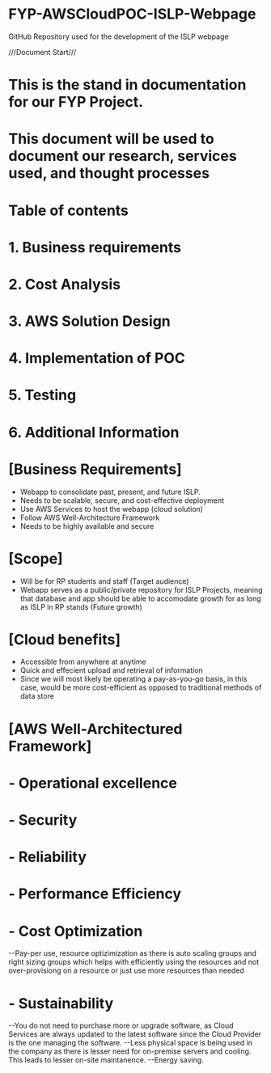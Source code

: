 # FYP-AWSCloudPOC-ISLP-Webpage
GitHub Repository used for the development of the ISLP webpage



///Document Start///
# This is the stand in documentation for our FYP Project.
# This document will be used to document our research, services used, and thought processes
# Table of contents
# 1. Business requirements
# 2. Cost Analysis
# 3. AWS Solution Design
# 4. Implementation of POC
# 5. Testing
# 6. Additional Information


# [Business Requirements]
- Webapp to consolidate past, present, and future ISLP.
- Needs to be scalable, secure, and cost-effective deployment
- Use AWS Services to host the webapp (cloud solution)
- Follow AWS Well-Architecture Framework
- Needs to be highly available and secure

# [Scope]
- Will be for RP students and staff (Target audience)
- Webapp serves as a public/private repository for ISLP Projects, meaning that database and app should be able to accomodate growth for as long as ISLP in RP stands (Future growth)

# [Cloud benefits]
- Accessible from anywhere at anytime
- Quick and effecient upload and retrieval of information
- Since we will most likely be operating a pay-as-you-go basis, in this case, would be more cost-efficient as opposed to traditional methods of data store

# [AWS Well-Architectured Framework]
# - Operational excellence 
# - Security
# - Reliability
# - Performance Efficiency 
# - Cost Optimization 
--Pay-per use, resource optizimization as there is auto scaling groups and right sizing groups which helps with efficiently using the resources and not over-provisiong on a resource or just use more resources than needed
# - Sustainability 
--You do not need to purchase more or upgrade software, as Cloud Services are always updated to the latest software since the Cloud Provider is the one managing the software. 
--Less physical space is being used in the company as there is lesser need for on-premise servers and cooling. This leads to lesser on-site maintanence. 
--Energy saving.
